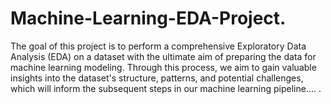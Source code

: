 # Machine-Learning-EDA-Project.
The goal of this project is to perform a comprehensive Exploratory Data Analysis (EDA) on a dataset with the ultimate aim of preparing the data for machine learning modeling. Through this process, we aim to gain valuable insights into the dataset's structure, patterns, and potential challenges, which will inform the subsequent steps in our machine learning pipeline....  .
